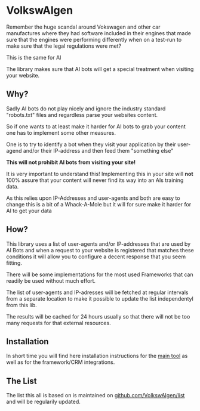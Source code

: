 # VolkswAIgen

Remember the huge scandal around Vokswagen and other car manufactures
where they had software included in their engines that made sure that
the engines were performing differently when on a test-run to make
sure that the legal regulations were met?

This is the same for AI

The library makes sure that AI bots will get a special treatment
when visiting your website.

## Why?

Sadly AI bots do not play nicely and ignore the industry standard
"robots.txt" files and regardless parse your websites content.

So if one wants to at least make it harder for AI bots to grab
your content one has to implement some other measures.

One is to try to identify a bot when they visit your application
by their user-agend and/or their IP-address and then feed them
"something else"

**This will not prohibit AI bots from visiting your site!**

It is very important to understand this! Implementing this in your
site will **not** 100% assure that your content will never find
its way into an AIs training data.

As this relies upon IP-Addresses and user-agents and both are
easy to change this is a bit of a Whack-A-Mole but it will for sure
make it harder for AI to get your data

## How?

This library uses a list of user-agents and/or IP-addresses that are
used by AI Bots and when a request to your website is registered
that matches these conditions it will allow you to configure a decent
response that you seem fitting.

There will be some implementations for the most used Frameworks that
can readily be used without much effort.

The list of user-agents and IP-adresses will be fetched at regular
intervals from a separate location to make it possible to update the
list independentyl from this lib.

The results will be cached for 24 hours usually so that there will
not be too many requests for that external resources.

## Installation

In short time you will find here installation instructions
for the [main tool](https://github.com/VolkswAIgen/VolkswAIGen) as
well as for the framework/CRM integrations.

## The List

The list this all is based on is maintained on [github.com/VolkswAIgen/list](https://github.com/VolkswAIgen/list) 
and will be regularily updated.
